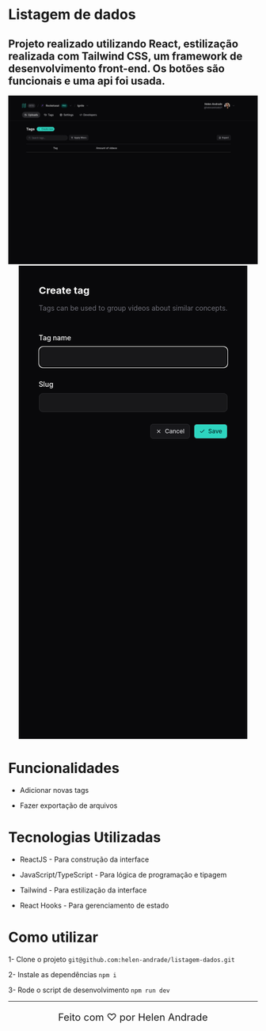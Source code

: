 # Listagem de dados

## Projeto realizado utilizando React, estilização realizada com Tailwind CSS, um framework de desenvolvimento front-end. Os botões são funcionais e uma api foi usada.

<div align="center">
  <img src="./src/assets/1.png" alt="Imagem 1 do projeto">
  <img src="./src/assets/2.png" alt="Imagem 2 do projeto">
</div>

# Funcionalidades

* Adicionar novas tags

* Fazer exportação de arquivos

# Tecnologias Utilizadas

* ReactJS - Para construção da interface

* JavaScript/TypeScript - Para lógica de programação e tipagem 

* Tailwind - Para estilização da interface

* React Hooks - Para gerenciamento de estado

# Como utilizar

1- Clone o projeto
`git@github.com:helen-andrade/listagem-dados.git`

2- Instale as dependências
`npm i`

3- Rode o script de desenvolvimento
`npm run dev`

---

<div align="center">
    <p style="font-size: 20px;">Feito com ♡ por Helen Andrade</p>
</div>
